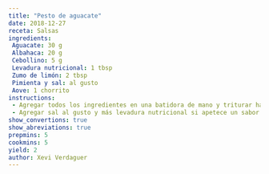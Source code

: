 ```yaml
---
title: "Pesto de aguacate"
date: 2018-12-27
receta: Salsas
ingredients:
 Aguacate: 30 g
 Albahaca: 20 g 
 Cebollino: 5 g
 Levadura nutricional: 1 tbsp
 Zumo de limón: 2 tbsp
 Pimienta y sal: al gusto
 Aove: 1 chorrito
instructions:
 - Agregar todos los ingredientes en una batidora de mano y triturar hasta obtener una textura de aliño similar al pesto.
 - Agregar sal al gusto y más levadura nutricional si apetece un sabor a queso más   intenso.
show_convertions: true
show_abreviations: true
prepmins: 5
cookmins: 5
yield: 2
author: Xevi Verdaguer
---
```

<!--stackedit_data:
eyJoaXN0b3J5IjpbLTk5NDA4MzYyNV19
-->
